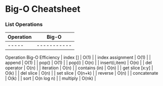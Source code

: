 # Big-O Cheatsheet

### List Operations
| Operation | Big-O |
| --------- | ----- |
| ----- | ----------- |


Operation 	Big-O Efficiency
| index [] |	O(1) |
| index assignment |	O(1) |
| append |	O(1) |
| pop() |	O(1) |
| pop(i) |	O(n) |
| insert(i,item) |	O(n) |
| del operator |	O(n) |
| iteration |	O(n) |
| contains (in) |	O(n) |
| get slice [x:y] |	O(k) |
| del slice |	O(n) |
| set slice |	O(n+k) |
| reverse |	O(n) |
| concatenate |	O(k) |
| sort |	O(n log n) |
| multiply |	O(nk) |

